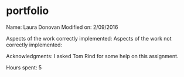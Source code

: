 # portfolio

Name: Laura Donovan
Modified on: 2/09/2016

Aspects of the work correctly implemented: 
Aspects of the work not correctly implemented:

Acknowledgments: I asked Tom Rind for some help on this assignment.

Hours spent: 5
